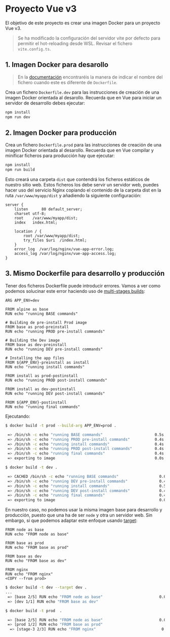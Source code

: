 # Proyecto Vue v3

El objetivo de este proyecto es crear una imagen Docker para un proyecto Vue v3.

> Se ha modificado la configuración del servidor vite por defecto para permitir el hot-reloading desde WSL. Revisar el fichero `vite.config.ts`.


## 1. Imagen Docker para desarollo

> En la [documentación](https://docs.docker.com/reference/cli/docker/image/build/#file) encontraréis la manera de indicar el nombre del fichero cuando este es diferente de `Dockerfile`.

Crea un fichero `Dockerfile.dev` para las instrucciones de creación de una imagen Docker orientada al desarollo. Recuerda que en Vue para iniciar un servidor de desarrollo debes ejecutar:

```sh
npm install
npm run dev
```

## 2. Imagen Docker para producción

Crea un fichero `Dockerfile.prod` para las instrucciones de creación de una imagen Docker orientada al desarollo. Recuerda que en Vue compilar y minificar ficheros para producción hay que ejecutar:

```sh
npm install
npm run build
```

Esto creará una carpeta `dist` que contendrá los ficheros estáticos de nuestro sitio web. Estos ficheros los debe servir un servidor web, puedes hacer uso del servicio Nginx copiando el contenido de la carpeta dist en la ruta `/var/www/myapp/dist` y añadiendo la siguiente configuración:

```
server {
    listen      80 default_server;   
    charset utf-8;
    root    /var/www/myapp/dist;
    index   index.html;

    location / {
        root /var/www/myapp/dist;
        try_files $uri  /index.html;
    }    
    error_log  /var/log/nginx/vue-app-error.log;
    access_log /var/log/nginx/vue-app-access.log;
}
```

## 3. Mismo Dockerfile para desarrollo y producción

Tener dos ficheros Dockerfile puede introducir errores. Vamos a ver como podemos solucinar este error haciendo uso de [multi-stages builds](https://docs.docker.com/build/building/multi-stage/):

```
ARG APP_ENV=dev

FROM alpine as base
RUN echo "running BASE commands"

# Building de pre-install Prod image
FROM base as prod-preinstall
RUN echo "running PROD pre-install commands"

# Building the Dev image
FROM base as dev-preinstall
RUN echo "running DEV pre-install commands"

# Installing the app files
FROM ${APP_ENV}-preinstall as install
RUN echo "running install commands"

FROM install as prod-postinstall
RUN echo "running PROD post-install commands"

FROM install as dev-postinstall
RUN echo "running DEV post-install commands"

FROM ${APP_ENV}-postinstall
RUN echo "running final commands"
```

Ejecutando:
```bash
$ docker build -t prod --build-arg APP_ENV=prod .

 => /bin/sh -c echo "running BASE commands"                       0.5s
 => /bin/sh -c echo "running PROD pre-install commands"           0.4s
 => /bin/sh -c echo "running install commands"                    0.4s
 => /bin/sh -c echo "running PROD post-install commands"          0.4s
 => /bin/sh -c echo "running final commands"                      0.4s
 => exporting to image                                            0.0s
```

```bash
$ docker build -t dev .

 => CACHED /bin/sh -c echo "running BASE commands"                  0.0s
 => /bin/sh -c echo "running DEV pre-install commands"              0.4s
 => /bin/sh -c echo "running install commands"                      0.5s
 => /bin/sh -c echo "running DEV post-install commands"             0.4s
 => /bin/sh -c echo "running final commands"                        0.4s
 => exporting to image                                              0.0s

```

En nuestro caso, no podemos usar la misma imagen base para desarrollo y producción, puesto que una ha de ser `node` y otra un servidor web. Sin embargo, sí que podemos adaptar este enfoque usando [target](https://docs.docker.com/build/building/multi-stage/#stop-at-a-specific-build-stage):

```
FROM node as base
RUN echo "FROM node as base"

FROM base as prod
RUN echo "FROM base as prod"

FROM base as dev
RUN echo "FROM base as dev"

FROM nginx
RUN echo "FROM nginx"
<COPY --from prod>
```

```bash
$ docker build -t dev --target dev .
...
 => [base 2/5] RUN echo "FROM node as base"                         0.0s
 => [dev 1/1] RUN echo "FROM base as dev"                                  0.3s
```

```bash
$ docker build -t prod  .

 => [base 2/5] RUN echo "FROM node as base"                         0.0s
 => [prod 1/2] RUN echo "FROM base as prod"                                0.3s
  => [stage-3 2/3] RUN echo "FROM nginx"                             0.0s

```
